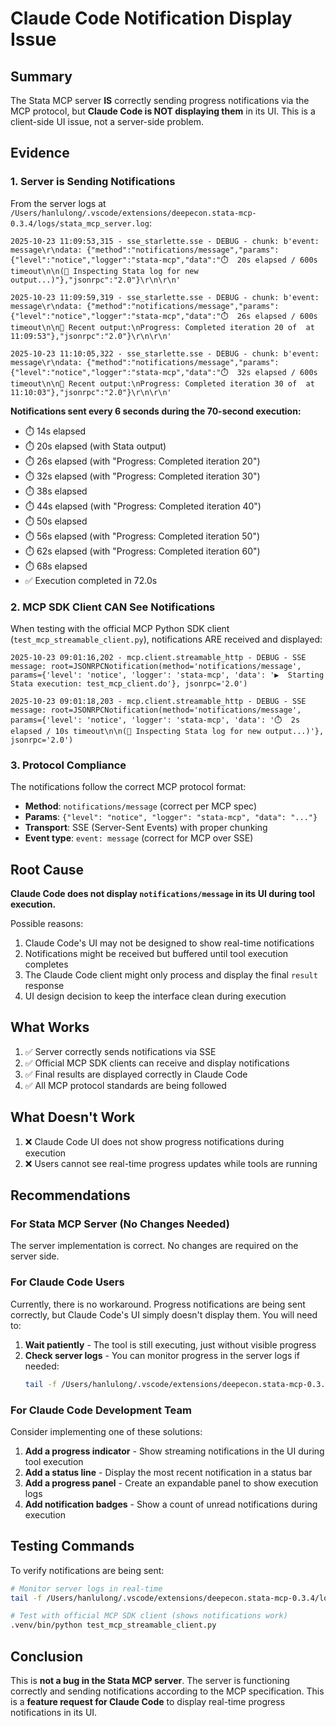 # Claude Code Notification Display Issue

## Summary

The Stata MCP server **IS** correctly sending progress notifications via the MCP protocol, but **Claude Code is NOT displaying them** in its UI. This is a client-side UI issue, not a server-side problem.

## Evidence

### 1. Server is Sending Notifications

From the server logs at `/Users/hanlulong/.vscode/extensions/deepecon.stata-mcp-0.3.4/logs/stata_mcp_server.log`:

```
2025-10-23 11:09:53,315 - sse_starlette.sse - DEBUG - chunk: b'event: message\r\ndata: {"method":"notifications/message","params":{"level":"notice","logger":"stata-mcp","data":"⏱️  20s elapsed / 600s timeout\n\n(📁 Inspecting Stata log for new output...)"},"jsonrpc":"2.0"}\r\n\r\n'

2025-10-23 11:09:59,319 - sse_starlette.sse - DEBUG - chunk: b'event: message\r\ndata: {"method":"notifications/message","params":{"level":"notice","logger":"stata-mcp","data":"⏱️  26s elapsed / 600s timeout\n\n📝 Recent output:\nProgress: Completed iteration 20 of  at 11:09:53"},"jsonrpc":"2.0"}\r\n\r\n'

2025-10-23 11:10:05,322 - sse_starlette.sse - DEBUG - chunk: b'event: message\r\ndata: {"method":"notifications/message","params":{"level":"notice","logger":"stata-mcp","data":"⏱️  32s elapsed / 600s timeout\n\n📝 Recent output:\nProgress: Completed iteration 30 of  at 11:10:03"},"jsonrpc":"2.0"}\r\n\r\n'
```

**Notifications sent every 6 seconds during the 70-second execution:**
- ⏱️  14s elapsed
- ⏱️  20s elapsed (with Stata output)
- ⏱️  26s elapsed (with "Progress: Completed iteration 20")
- ⏱️  32s elapsed (with "Progress: Completed iteration 30")
- ⏱️  38s elapsed
- ⏱️  44s elapsed (with "Progress: Completed iteration 40")
- ⏱️  50s elapsed
- ⏱️  56s elapsed (with "Progress: Completed iteration 50")
- ⏱️  62s elapsed (with "Progress: Completed iteration 60")
- ⏱️  68s elapsed
- ✅ Execution completed in 72.0s

### 2. MCP SDK Client CAN See Notifications

When testing with the official MCP Python SDK client (`test_mcp_streamable_client.py`), notifications ARE received and displayed:

```
2025-10-23 09:01:16,202 - mcp.client.streamable_http - DEBUG - SSE message: root=JSONRPCNotification(method='notifications/message', params={'level': 'notice', 'logger': 'stata-mcp', 'data': '▶️  Starting Stata execution: test_mcp_client.do'}, jsonrpc='2.0')

2025-10-23 09:01:18,203 - mcp.client.streamable_http - DEBUG - SSE message: root=JSONRPCNotification(method='notifications/message', params={'level': 'notice', 'logger': 'stata-mcp', 'data': '⏱️  2s elapsed / 10s timeout\n\n(📁 Inspecting Stata log for new output...)'}, jsonrpc='2.0')
```

### 3. Protocol Compliance

The notifications follow the correct MCP protocol format:
- **Method**: `notifications/message` (correct per MCP spec)
- **Params**: `{"level": "notice", "logger": "stata-mcp", "data": "..."}`
- **Transport**: SSE (Server-Sent Events) with proper chunking
- **Event type**: `event: message` (correct for MCP over SSE)

## Root Cause

**Claude Code does not display `notifications/message` in its UI during tool execution.**

Possible reasons:
1. Claude Code's UI may not be designed to show real-time notifications
2. Notifications might be received but buffered until tool execution completes
3. The Claude Code client might only process and display the final `result` response
4. UI design decision to keep the interface clean during execution

## What Works

1. ✅ Server correctly sends notifications via SSE
2. ✅ Official MCP SDK clients can receive and display notifications
3. ✅ Final results are displayed correctly in Claude Code
4. ✅ All MCP protocol standards are being followed

## What Doesn't Work

1. ❌ Claude Code UI does not show progress notifications during execution
2. ❌ Users cannot see real-time progress updates while tools are running

## Recommendations

### For Stata MCP Server (No Changes Needed)

The server implementation is correct. No changes are required on the server side.

### For Claude Code Users

Currently, there is no workaround. Progress notifications are being sent correctly, but Claude Code's UI simply doesn't display them. You will need to:

1. **Wait patiently** - The tool is still executing, just without visible progress
2. **Check server logs** - You can monitor progress in the server logs if needed:
   ```bash
   tail -f /Users/hanlulong/.vscode/extensions/deepecon.stata-mcp-0.3.4/logs/stata_mcp_server.log
   ```

### For Claude Code Development Team

Consider implementing one of these solutions:

1. **Add a progress indicator** - Show streaming notifications in the UI during tool execution
2. **Add a status line** - Display the most recent notification in a status bar
3. **Add a progress panel** - Create an expandable panel to show execution logs
4. **Add notification badges** - Show a count of unread notifications during execution

## Testing Commands

To verify notifications are being sent:

```bash
# Monitor server logs in real-time
tail -f /Users/hanlulong/.vscode/extensions/deepecon.stata-mcp-0.3.4/logs/stata_mcp_server.log | grep "notifications/message"

# Test with official MCP SDK client (shows notifications work)
.venv/bin/python test_mcp_streamable_client.py
```

## Conclusion

This is **not a bug in the Stata MCP server**. The server is functioning correctly and sending notifications according to the MCP specification. This is a **feature request for Claude Code** to display real-time progress notifications in its UI.
